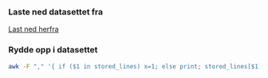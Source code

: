 ### Laste ned datasettet fra
[Last ned herfra](http://data.gov.uk/dataset/road-accidents-safety-data/resource/80b76aec-a0a1-4e14-8235-09cc6b92574a)

### Rydde opp i datasettet
```sh
awk -F "," '{ if ($1 in stored_lines) x=1; else print; stored_lines[$1]=1 }' Vehicles7904.csv.duplicates > outfile.csv
```
